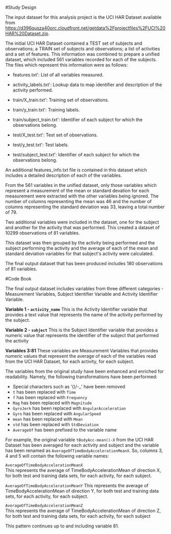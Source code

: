 #Study Design

The input dataset for this analysis project is the UCI HAR Dataset available from https://d396qusza40orc.cloudfront.net/getdata%2Fprojectfiles%2FUCI%20HAR%20Dataset.zip.  

The initial UCI HAR Dataset contained a TEST set of subjects and observations;  a TRAIN set of subjects and observations; a list of activities and a set of features. This information was combined to prepare a unified dataset, which included 561 variables recorded for each of the subjects.  The files which represent this information were as follows:

* features.txt': List of all variables measured.

* activity_labels.txt': Lookup data to map identifier and description of the activity performed.

* train/X_train.txt': Training set of observations.

* train/y_train.txt': Training labels.

* train/subject_train.txt': Identifier of each subject for which the observations belong.

* test/X_test.txt': Test set of observations.

* test/y_test.txt': Test labels.

* test/subject_test.txt': Identifier of each subject for which the observations belong.

An additional features_info.txt file is contained in this dataset which includes a detailed description of each of the variables.

From the 561 variables in the unified dataset, only those variables which represent a measurement of the mean or standard devation for each measurement were extracted with the other variables being ignored.  The number of columns representing the mean was 46 and the number of columns representing the standard deviation was 33, leaving a total number of 79.  

Two additional variables were included in the dataset, one for the subject and another for the activity that was performed. This created a dataset of 10299 observations of 81 variables.

This dataset was then grouped by the activity being performed and the subject performing the activity and the average of each of the mean and standard deviation variables for that subject's activity were calculated.

The final output dataset that has been produced includes 180 observations of 81 variables.

#Code Book

The final output dataset includes variables from three different categories - Measurement Variables, Subject Identifier Variable and Activity Identifier Variable.

**Variable 1 - `activity_name`**
This is the Activity Identifier variable that provides a text value that represents the name of the activity performed by the subject.

**Variable 2 - `subject`**
This is the Subject Identifier variable that provides a numeric value that represents the identifier of the subject that performed the activity

**Variables 3:81**
These variables are Measurement Variables that provides numeric values that represent the average of each of the variables read from the UCI HAR Dataset, for each activity, for each subject.

The variables from the original study have been enhanced and enriched for readability.  Namely, the following transformations have been performed:

* Special characters such as '()/-_' have been removed
* `t` has been replaced with `Time`
* `f` has been replaced with `Frequency`
* `Mag` has been replaced with `Magnitude`
* `GyroJerk` has been replaced with `AngularAcceleration`
* `Gyro` has been replaced with `AngularSpeed`
* `mean` has been replaced with `Mean`
* `std` has been replaced with `StdDeviation`
* `AverageOf` has been prefixed to the variable name

For example, the original variable `tBodyAcc-mean()-X` from the UCI HAR Dataset has been averaged for each activity and subject and the variable has been renamed as `AverageOfTimeBodyAccelerationMeanX`.  So, columns 3, 4 and 5 will contain the following variable names:

`AverageOfTimeBodyAccelerationMeanX`	
This represents the average of TimeBodyAccelerationMean of direction X, for both test and training data sets, for each activity, for each subject.

`AverageOfTimeBodyAccelerationMeanY`
This represents the average of TimeBodyAccelerationMean of direction Y, for both test and training data sets, for each activity, for each subject.

`AverageOfTimeBodyAccelerationMeanZ`	
This represents the average of TimeBodyAccelerationMean of direction Z, for both test and training data sets, for each activity, for each subject	

This pattern continues up to and including variable 81.
